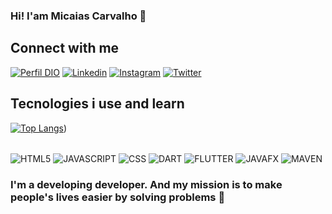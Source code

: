 ### Hi! I'am Micaias Carvalho 👋

## Connect with me
[![Perfil DIO](https://img.shields.io/badge/-Meu%20Perfil%20na%20DIO-0077B5?style=for-the-badge&logo=gitbook&logoColor=white)](https://www.dio.me/users/miciaiasvieira)
[![Linkedin](https://img.shields.io/badge/LinkedIn-0077B5?style=for-the-badge&logo=linkedin&logoColor=whitehttps://img.shields.io/badge/LinkedIn-0077B5?style=for-the-badge&logo=linkedin&logoColor=whitehttps://img.shields.io/badge/LinkedIn-0077B5?style=for-the-badge&logo=linkedin&logoColor=white)](https://www.linkedin.com/in/mica%C3%ADas-vieira-341147189/)
[![Instagram](https://img.shields.io/badge/Instagram-E4405F?style=for-the-badge&logo=instagram&logoColor=white)](https://www.instagram.com/_micaiasmcv/)
[![Twitter](https://img.shields.io/badge/Twitter-1DA1F2?style=for-the-badge&logo=twitter&logoColor=white)](https://twitter.com/micaiasmcv_)

## Tecnologies i use and learn

[![Top Langs](https://github-readme-stats.vercel.app/api/top-langs/?username=micaiasdev&layout=compact)](https://github.com/anuraghazra/github-readme-stats))

<div style="display: inline_block"><br>
<img align="center" alt="HTML5" src="https://img.shields.io/badge/HTML5-E34F26?style=for-the-badge&logo=html5&logoColor=white">
<img align="center" alt="JAVASCRIPT" src="https://img.shields.io/badge/JavaScript-F7DF1E?style=for-the-badge&logo=javascript&logoColor=black">
<img align="center" alt="CSS" src="https://img.shields.io/badge/CSS3-1572B6?style=for-the-badge&logo=css3&logoColor=white">
<img align="center" alt="DART" src="https://img.shields.io/badge/Dart-0175C2?style=for-the-badge&logo=dart&logoColor=white">
<img align="center" alt="FLUTTER" src="https://img.shields.io/badge/Flutter-02569B?style=for-the-badge&logo=flutter&logoColor=white">
<img align="center" alt="JAVAFX" src="https://img.shields.io/badge/javafx-%23FF0000.svg?style=for-the-badge&logo=javafx&logoColor=white">
<img align="center" alt="MAVEN" src="https://img.shields.io/badge/apachemaven-C71A36.svg?style=for-the-badge&logo=apachemaven&logoColor=white">

</div>

### I'm a developing developer. And my mission is to make people's lives easier by solving problems 🎯
